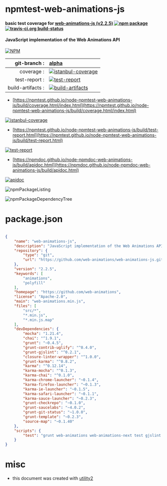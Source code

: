 # npmtest-web-animations-js

#### basic test coverage for  [web-animations-js (v2.2.5)](https://github.com/web-animations)  [![npm package](https://img.shields.io/npm/v/npmtest-web-animations-js.svg?style=flat-square)](https://www.npmjs.org/package/npmtest-web-animations-js) [![travis-ci.org build-status](https://api.travis-ci.org/npmtest/node-npmtest-web-animations-js.svg)](https://travis-ci.org/npmtest/node-npmtest-web-animations-js)

#### JavaScript implementation of the Web Animations API

[![NPM](https://nodei.co/npm/web-animations-js.png?downloads=true&downloadRank=true&stars=true)](https://www.npmjs.com/package/web-animations-js)

| git-branch : | [alpha](https://github.com/npmtest/node-npmtest-web-animations-js/tree/alpha)|
|--:|:--|
| coverage : | [![istanbul-coverage](https://npmtest.github.io/node-npmtest-web-animations-js/build/coverage.badge.svg)](https://npmtest.github.io/node-npmtest-web-animations-js/build/coverage.html/index.html)|
| test-report : | [![test-report](https://npmtest.github.io/node-npmtest-web-animations-js/build/test-report.badge.svg)](https://npmtest.github.io/node-npmtest-web-animations-js/build/test-report.html)|
| build-artifacts : | [![build-artifacts](https://npmtest.github.io/node-npmtest-web-animations-js/glyphicons_144_folder_open.png)](https://github.com/npmtest/node-npmtest-web-animations-js/tree/gh-pages/build)|

- [https://npmtest.github.io/node-npmtest-web-animations-js/build/coverage.html/index.html](https://npmtest.github.io/node-npmtest-web-animations-js/build/coverage.html/index.html)

[![istanbul-coverage](https://npmtest.github.io/node-npmtest-web-animations-js/build/screenCapture.buildCi.browser.%252Ftmp%252Fbuild%252Fcoverage.lib.html.png)](https://npmtest.github.io/node-npmtest-web-animations-js/build/coverage.html/index.html)

- [https://npmtest.github.io/node-npmtest-web-animations-js/build/test-report.html](https://npmtest.github.io/node-npmtest-web-animations-js/build/test-report.html)

[![test-report](https://npmtest.github.io/node-npmtest-web-animations-js/build/screenCapture.buildCi.browser.%252Ftmp%252Fbuild%252Ftest-report.html.png)](https://npmtest.github.io/node-npmtest-web-animations-js/build/test-report.html)

- [https://npmdoc.github.io/node-npmdoc-web-animations-js/build/apidoc.html](https://npmdoc.github.io/node-npmdoc-web-animations-js/build/apidoc.html)

[![apidoc](https://npmdoc.github.io/node-npmdoc-web-animations-js/build/screenCapture.buildCi.browser.%252Ftmp%252Fbuild%252Fapidoc.html.png)](https://npmdoc.github.io/node-npmdoc-web-animations-js/build/apidoc.html)

![npmPackageListing](https://npmtest.github.io/node-npmtest-web-animations-js/build/screenCapture.npmPackageListing.svg)

![npmPackageDependencyTree](https://npmtest.github.io/node-npmtest-web-animations-js/build/screenCapture.npmPackageDependencyTree.svg)



# package.json

```json

{
    "name": "web-animations-js",
    "description": "JavaScript implementation of the Web Animations API",
    "repository": {
        "type": "git",
        "url": "https://github.com/web-animations/web-animations-js.git"
    },
    "version": "2.2.5",
    "keywords": [
        "animations",
        "polyfill"
    ],
    "homepage": "https://github.com/web-animations",
    "license": "Apache-2.0",
    "main": "web-animations.min.js",
    "files": [
        "src/*",
        "*.min.js",
        "*.min.js.map"
    ],
    "devDependencies": {
        "mocha": "1.21.4",
        "chai": "^1.9.1",
        "grunt": "~0.4.5",
        "grunt-contrib-uglify": "^0.4.0",
        "grunt-gjslint": "^0.2.1",
        "closure-linter-wrapper": "^1.0.0",
        "grunt-karma": "^0.8.2",
        "karma": "^0.12.14",
        "karma-mocha": "^0.1.3",
        "karma-chai": "^0.1.0",
        "karma-chrome-launcher": "~0.1.4",
        "karma-firefox-launcher": "~0.1.3",
        "karma-ie-launcher": "~0.1.5",
        "karma-safari-launcher": "~0.1.1",
        "karma-sauce-launcher": "~0.2.3",
        "grunt-checkrepo": "~0.1.0",
        "grunt-saucelabs": "~4.0.2",
        "grunt-git-status": "~1.0.0",
        "grunt-template": "~0.2.3",
        "source-map": "~0.1.40"
    },
    "scripts": {
        "test": "grunt web-animations web-animations-next test gjslint git-status checkrepo"
    }
}
```



# misc
- this document was created with [utility2](https://github.com/kaizhu256/node-utility2)
